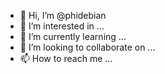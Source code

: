 - 👋 Hi, I’m @phidebian
- 👀 I’m interested in ...
- 🌱 I’m currently learning ...
- 💞️ I’m looking to collaborate on ...
- 📫 How to reach me ...

<!---
phidebian/phidebian is a ✨ special ✨ repository because its `README.md` (this file) appears on your GitHub profile.
You can click the Preview link to take a look at your changes.
--->
